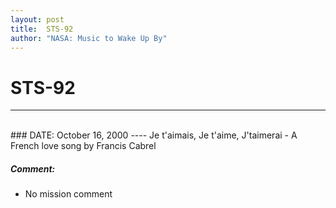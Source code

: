 ```yaml
---
layout: post
title:  STS-92
author: "NASA: Music to Wake Up By"
---
```


# STS-92
----
<br/>
### DATE: October 16, 2000
----
Je t'aimais, Je t'aime, J'taimerai - A French love song by Francis Cabrel

##### Comment:
* No mission comment
